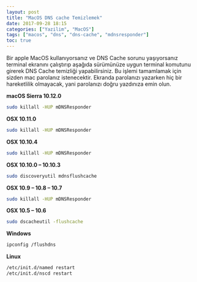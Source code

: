 ```yaml
---
layout: post
title: "MacOS DNS cache Temizlemek"
date: 2017-09-28 18:15
categories: ["Yazilim", "MacOS"]
tags: ["macos", "dns", "dns-cache", "mdnsresponder"]
toc: true
---
```


Bir apple MacOS kullanıyorsanız ve DNS Cache sorunu yaşıyorsanız terminal ekranını çalıştırıp aşağıda sürümünüze uygun terminal komutunu girerek DNS Cache temizliği yapabilirsiniz. Bu işlemi tamamlamak için sizden mac parolanız istenecektir. Ekranda parolanızı yazarken hiç bir hareketlilik olmayacak, yani parolanızı doğru yazdınıza emin olun.

**macOS Sierra 10.12.0**
```bash
sudo killall -HUP mDNSResponder
```

**OSX 10.11.0**
```bash
sudo killall -HUP mDNSResponder
```

**OSX 10.10.4**
```bash
sudo killall -HUP mDNSResponder
```

**OSX 10.10.0 – 10.10.3**
```bash
sudo discoveryutil mdnsflushcache
```

**OSX 10.9 – 10.8 – 10.7**
```bash
sudo killall -HUP mDNSResponder
```

**OSX 10.5 – 10.6**
```bash
sudo dscacheutil -flushcache
```

**Windows**
```bash
ipconfig /flushdns
```

**Linux**
```bash
/etc/init.d/named restart
/etc/init.d/nscd restart
```
